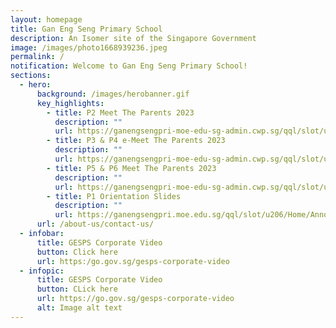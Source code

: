 ```yaml
---
layout: homepage
title: Gan Eng Seng Primary School
description: An Isomer site of the Singapore Government
image: /images/photo1668939236.jpeg
permalink: /
notification: Welcome to Gan Eng Seng Primary School!
sections:
  - hero:
      background: /images/herobanner.gif
      key_highlights:
        - title: P2 Meet The Parents 2023
          description: ""
          url: https://ganengsengpri-moe-edu-sg-admin.cwp.sg/qql/slot/u206/Quick%20Links/For%20Parents/P2%20MTP%20Website.pdf
        - title: P3 & P4 e-Meet The Parents 2023
          description: ""
          url: https://ganengsengpri-moe-edu-sg-admin.cwp.sg/qql/slot/u206/Quick%20Links/For%20Parents/2023%20P3%20and%20P4%20eMTP_10%20Jan%20for%20Website.pdf
        - title: P5 & P6 Meet The Parents 2023
          description: ""
          url: https://ganengsengpri-moe-edu-sg-admin.cwp.sg/qql/slot/u206/Quick%20Links/For%20Parents/2023%20P5%20and%20P6%20MTP%20YH%2012%20Jan%20website.pdf
        - title: P1 Orientation Slides
          description: ""
          url: https://ganengsengpri.moe.edu.sg/qql/slot/u206/Home/Announcement/P1%20Orientation%2021%20Nov%20-%20consolidated.pdf
      url: /about-us/contact-us/
  - infobar:
      title: GESPS Corporate Video
      button: Click here
      url: https:/go.gov.sg/gesps-corporate-video
  - infopic:
      title: GESPS Corporate Video
      button: CLick here
      url: https://go.gov.sg/gesps-corporate-video
      alt: Image alt text
---
```

